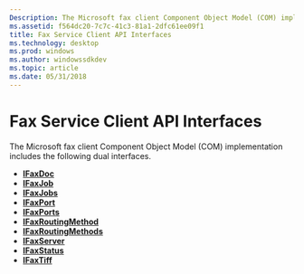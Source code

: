 ```yaml
---
Description: The Microsoft fax client Component Object Model (COM) implementation includes the following dual interfaces.
ms.assetid: f564dc20-7c7c-41c3-81a1-2dfc61ee09f1
title: Fax Service Client API Interfaces
ms.technology: desktop
ms.prod: windows
ms.author: windowssdkdev
ms.topic: article
ms.date: 05/31/2018
---
```


# Fax Service Client API Interfaces

The Microsoft fax client Component Object Model (COM) implementation includes the following dual interfaces.

-   [**IFaxDoc**](/previous-versions/windows/desktop/api/Faxcom/nn-faxcom-ifaxdoc)
-   [**IFaxJob**](/previous-versions/windows/desktop/api/Faxcom/nn-faxcom-ifaxjob)
-   [**IFaxJobs**](/previous-versions/windows/desktop/api/Faxcom/nn-faxcom-ifaxjobs)
-   [**IFaxPort**](/previous-versions/windows/desktop/api/Faxcom/nn-faxcom-ifaxport)
-   [**IFaxPorts**](/previous-versions/windows/desktop/api/Faxcom/nn-faxcom-ifaxports)
-   [**IFaxRoutingMethod**](/previous-versions/windows/desktop/api/Faxcom/nn-faxcom-ifaxroutingmethod)
-   [**IFaxRoutingMethods**](/previous-versions/windows/desktop/api/Faxcom/nn-faxcom-ifaxroutingmethods)
-   [**IFaxServer**](/previous-versions/windows/desktop/api/faxcom/nn-faxcom-ifaxserver)
-   [**IFaxStatus**](/previous-versions/windows/desktop/api/Faxcom/nn-faxcom-ifaxstatus)
-   [**IFaxTiff**](/previous-versions/windows/desktop/api/Faxcom/nn-faxcom-ifaxtiff)

 

 



